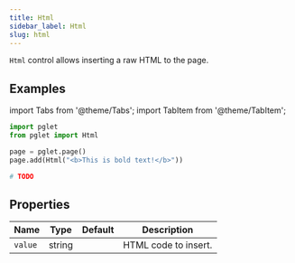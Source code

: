 ```yaml
---
title: Html
sidebar_label: Html
slug: html
---
```


`Html` control allows inserting a raw HTML to the page.

## Examples

import Tabs from '@theme/Tabs';
import TabItem from '@theme/TabItem';

<Tabs groupId="language">
  <TabItem value="python" label="Python" default>

```python
import pglet
from pglet import Html

page = pglet.page()
page.add(Html("<b>This is bold text!</b>"))
```

  </TabItem>
  <TabItem value="powershell" label="PowerShell">

```powershell
# TODO
```

  </TabItem>
</Tabs>

## Properties

| Name           | Type     | Default  | Description |
| -------------- | -------- | -------- | ----------- |
| `value`        | string   |          | HTML code to insert. |